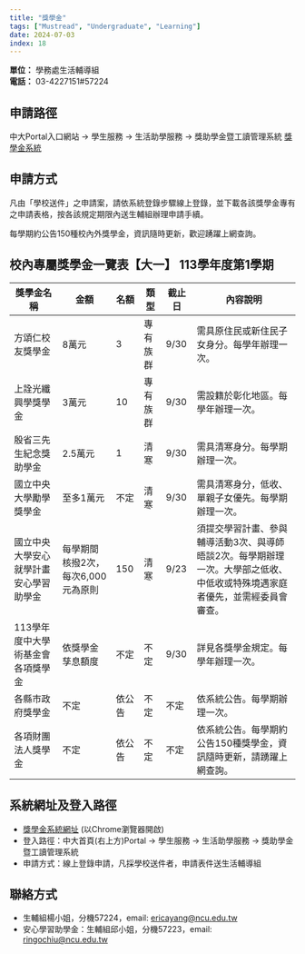 ```yaml
---
title: "獎學金"
tags: ["Mustread", "Undergraduate", "Learning"]
date: 2024-07-03
index: 18
---
```


**單位：** 學務處生活輔導組  
**電話：** 03-4227151#57224

## 申請路徑

中大Portal入口網站 → 學生服務 → 生活助學服務 → 獎助學金暨工讀管理系統 [獎學金系統](https://cis.ncu.edu.tw/Scholarship)

## 申請方式

凡由「學校送件」之申請案，請依系統登錄步驟線上登錄，並下載各該獎學金專有之申請表格，按各該規定期限內送生輔組辦理申請手續。

每學期約公告150種校內外獎學金，資訊隨時更新，歡迎踴躍上網查詢。

## 校內專屬獎學金一覽表【大一】 113學年度第1學期

| 獎學金名稱 | 金額 | 名額 | 類型 | 截止日 | 內容說明 
| ---------- | ---- | ---- | ---- | ------ | -------- 
| 方頌仁校友獎學金 | 8萬元 | 3 | 專有族群 | 9/30 | 需具原住民或新住民子女身分。每學年辦理一次。 |
| 上詮光纖興學獎學金 | 3萬元 | 10 | 專有族群 | 9/30 | 需設籍於彰化地區。每學年辦理一次。 |
| 殷省三先生紀念獎助學金 | 2.5萬元 | 1 | 清寒 | 9/30 | 需具清寒身分。每學期辦理一次。 |
| 國立中央大學勵學獎學金 | 至多1萬元 | 不定 | 清寒 | 9/30 | 需具清寒身分，低收、單親子女優先。每學期辦理一次。 |
| 國立中央大學安心就學計畫安心學習助學金 | 每學期間核撥2次，每次6,000元為原則 | 150 | 清寒 | 9/23 | 須提交學習計畫、參與輔導活動3次、與導師晤談2次。每學期辦理一次。大學部之低收、中低收或特殊境遇家庭者優先，並需經委員會審查。 |
| 113學年度中大學術基金會各項獎學金 | 依獎學金孳息額度 | 不定 | 不定 | 9/30 | 詳見各獎學金規定。每學年辦理一次。 |
| 各縣市政府獎學金 | 不定 | 依公告 | 不定 | 不定 | 依系統公告。每學期辦理一次。 |
| 各項財團法人獎學金 | 不定 | 依公告 | 不定 | 不定 | 依系統公告。每學期約公告150種獎學金，資訊隨時更新，請踴躍上網查詢。 |

## 系統網址及登入路徑

- [獎學金系統網址](https://cis.ncu.edu.tw/Scholarship) (以Chrome瀏覽器開啟)
- 登入路徑：中大首頁(右上方)Portal → 學生服務 → 生活助學服務 → 獎助學金暨工讀管理系統
- 申請方式：線上登錄申請，凡採學校送件者，申請表件送生活輔導組

## 聯絡方式

- 生輔組楊小姐，分機57224，email: [ericayang@ncu.edu.tw](mailto:ericayang@ncu.edu.tw)
- 安心學習助學金：生輔組邱小姐，分機57223，email: [ringochiu@ncu.edu.tw](mailto:ringochiu@ncu.edu.tw)
